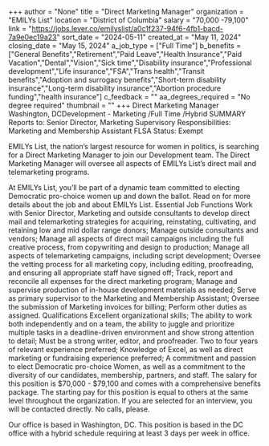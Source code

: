 +++
author = "None"
title = "Direct Marketing Manager"
organization = "EMILYs List"
location = "District of Columbia"
salary = "70,000 -79,100"
link = "https://jobs.lever.co/emilyslist/a0c1f237-94f6-4fb1-bacd-7a9e0ec19a23"
sort_date = "2024-05-11"
created_at = "May 11, 2024"
closing_date = "May 15, 2024"
a_job_type = ["Full Time"]
b_benefits = ["General Benefits","Retirement","Paid Leave","Health Insurance","Paid Vacation","Dental","Vision","Sick time","Disability insurance","Professional development","Life insurance","FSA","Trans health","Transit benefits","Adoption and surrogacy benefits","Short-term disability insurance","Long-term disability insurance","Abortion procedure funding","health insurance"]
c_feedback = ""
aa_degrees_required = "No degree required"
thumbnail = ""
+++
Direct Marketing Manager
Washington, DCDevelopment - Marketing /Full Time /Hybrid
SUMMARY
Reports to: Senior Director, Marketing
Supervisory Responsibilities: Marketing and Membership Assistant
FLSA Status: Exempt

EMILYs List, the nation’s largest resource for women in politics, is searching for a Direct Marketing Manager to join our Development team. The Direct Marketing Manager will oversee all aspects of EMILYs List’s direct mail and telemarketing programs. 

At EMILYs List, you’ll be part of a dynamic team committed to electing Democratic pro-choice women up and down the ballot. Read on for more details about the job and about EMILYs List.
Essential Job Functions
Work with Senior Director, Marketing and outside consultants to develop direct mail and  telemarketing strategies for acquiring, reinstating, cultivating, and retaining low and mid dollar range donors; 
Manage outside consultants and vendors; 
Manage all aspects of direct mail campaigns including the full creative process, from copywriting and design to production; 
Manage all aspects of telemarketing campaigns, including script development; 
Oversee the vetting process for all marketing copy, including editing, proofreading, and ensuring all appropriate staff have signed off;
Track, report and reconcile all expenses for the direct marketing program; 
Manage and supervise production of in-house development materials as needed; 
Serve as primary supervisor to the Marketing and Membership Assistant;
Oversee the submission of Marketing invoices for billing;
Perform other duties as assigned.
Qualifications
Excellent organizational skills;
The ability to work both independently and on a team, the ability to juggle and prioritize multiple tasks in a deadline-driven environment and show strong attention to detail;
Must be a strong writer, editor, and proofreader. 
Two to four years of relevant experience preferred;
Knowledge of Excel, as well as direct marketing or fundraising experience preferred;
A commitment and passion to elect Democratic pro-choice Women, as well as a commitment to the diversity of our candidates, membership, partners, and staff.
The salary for this position is $70,000 - $79,100 and comes with a comprehensive benefits package. The starting pay for this position is equal to others at the same level throughout the organization. If you are selected for an interview, you will be contacted directly. No calls, please.

Our office is based in Washington, DC. This position is based in the DC office with a hybrid schedule requiring at least 3 days per week in office.
